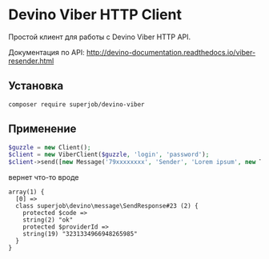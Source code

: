 # Devino Viber HTTP Client
Простой клиент для работы с Devino Viber HTTP API.
 
Документация по API: http://devino-documentation.readthedocs.io/viber-resender.html

## Установка

```
composer require superjob/devino-viber
```

## Применение

```php
$guzzle = new Client();
$client = new ViberClient($guzzle, 'login', 'password');
$client->send([new Message('79xxxxxxxx', 'Sender', 'Lorem ipsum', new TextContent('Text content'))]);
```

вернет что-то вроде

```
array(1) {
  [0] =>
  class superjob\devino\message\SendResponse#23 (2) {
    protected $code =>
    string(2) "ok"
    protected $providerId =>
    string(19) "3231334966948265985"
  }
}
```